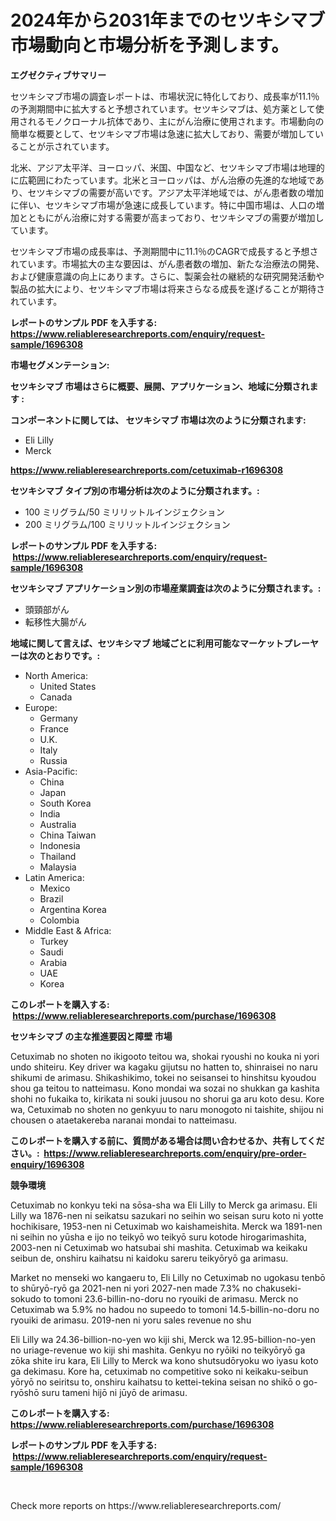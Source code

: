 <p><h1>2024年から2031年までのセツキシマブ市場動向と市場分析を予測します。</h1></p><p><strong>エグゼクティブサマリー</strong></p>
<p><p>セツキシマブ市場の調査レポートは、市場状況に特化しており、成長率が11.1％の予測期間中に拡大すると予想されています。セツキシマブは、処方薬として使用されるモノクローナル抗体であり、主にがん治療に使用されます。市場動向の簡単な概要として、セツキシマブ市場は急速に拡大しており、需要が増加していることが示されています。</p><p>北米、アジア太平洋、ヨーロッパ、米国、中国など、セツキシマブ市場は地理的に広範囲にわたっています。北米とヨーロッパは、がん治療の先進的な地域であり、セツキシマブの需要が高いです。アジア太平洋地域では、がん患者数の増加に伴い、セツキシマブ市場が急速に成長しています。特に中国市場は、人口の増加とともにがん治療に対する需要が高まっており、セツキシマブの需要が増加しています。</p><p>セツキシマブ市場の成長率は、予測期間中に11.1％のCAGRで成長すると予想されています。市場拡大の主な要因は、がん患者数の増加、新たな治療法の開発、および健康意識の向上にあります。さらに、製薬会社の継続的な研究開発活動や製品の拡大により、セツキシマブ市場は将来さらなる成長を遂げることが期待されています。</p></p>
<p><strong>レポートのサンプル PDF を入手する: <a href="https://www.reliableresearchreports.com/enquiry/request-sample/1696308">https://www.reliableresearchreports.com/enquiry/request-sample/1696308</a></strong></p>
<p><strong>市場セグメンテーション:</strong></p>
<p><strong> セツキシマブ 市場はさらに概要、展開、アプリケーション、地域に分類されます :</strong></p>
<p><strong>コンポーネントに関しては、 セツキシマブ 市場は次のように分類されます: &nbsp;</strong></p>
<p><ul><li>Eli Lilly</li><li>Merck</li></ul></p>
<p><strong><a href="https://www.reliableresearchreports.com/cetuximab-r1696308">https://www.reliableresearchreports.com/cetuximab-r1696308</a></strong></p>
<p><strong> セツキシマブ タイプ別の市場分析は次のように分類されます。:</strong></p>
<p><ul><li>100 ミリグラム/50 ミリリットルインジェクション</li><li>200 ミリグラム/100 ミリリットルインジェクション</li></ul></p>
<p><strong>レポートのサンプル PDF を入手する: &nbsp;<a href="https://www.reliableresearchreports.com/enquiry/request-sample/1696308">https://www.reliableresearchreports.com/enquiry/request-sample/1696308</a></strong></p>
<p><strong> セツキシマブ アプリケーション別の市場産業調査は次のように分類されます。:</strong></p>
<p><ul><li>頭頸部がん</li><li>転移性大腸がん</li></ul></p>
<p><strong>地域に関して言えば、セツキシマブ 地域ごとに利用可能なマーケットプレーヤーは次のとおりです。:</strong></p>
<p><ul>
    <li>
        North America:
        <ul>
            <li>United States</li>
            <li>Canada</li>
        </ul>
    </li>
    <li>
        Europe:
        <ul>
            <li>Germany</li>
            <li>France</li>
            <li>U.K.</li>
            <li>Italy</li>
            <li>Russia</li>
        </ul>
    </li>
    <li>
        Asia-Pacific:
        <ul>
            <li>China</li>
            <li>Japan</li>
            <li>South Korea</li>
            <li>India</li>
            <li>Australia</li>
            <li>China Taiwan</li>
            <li>Indonesia</li>
            <li>Thailand</li>
            <li>Malaysia</li>
        </ul>
    </li>
    <li>
        Latin America:
        <ul>
            <li>Mexico</li>
            <li>Brazil</li>
            <li>Argentina Korea</li>
            <li>Colombia</li>
        </ul>
    </li>
    <li>
        Middle East & Africa:
        <ul>
            <li>Turkey</li>
            <li>Saudi</li>
            <li>Arabia</li>
            <li>UAE</li>
            <li>Korea</li>
        </ul>
    </li>
    </ul></p>
<p><strong>このレポートを購入する: &nbsp;<a href="https://www.reliableresearchreports.com/purchase/1696308">https://www.reliableresearchreports.com/purchase/1696308</a></strong></p>
<p><strong>セツキシマブ の主な推進要因と障壁 市場</strong></p>
<p><p>Cetuximab no shoten no ikigooto teitou wa, shokai ryoushi no kouka ni yori undo shiteiru. Key driver wa kagaku gijutsu no hatten to, shinraisei no naru shikumi de arimasu. Shikashikimo, tokei no seisansei to hinshitsu kyoudou shou ga teitou to natteimasu. Kono mondai wa sozai no shukkan ga kashita shohi no fukaika to, kirikata ni souki juusou no shorui ga aru koto desu. Kore wa, Cetuximab no shoten no genkyuu to naru monogoto ni taishite, shijou ni chousen o ataetakereba naranai mondai to natteimasu.</p></p>
<p><strong>このレポートを購入する前に、質問がある場合は問い合わせるか、共有してください。:&nbsp; <a href="https://www.reliableresearchreports.com/enquiry/pre-order-enquiry/1696308">https://www.reliableresearchreports.com/enquiry/pre-order-enquiry/1696308</a></strong></p>
<p><strong>競争環境</strong></p>
<p><p>Cetuximab no konkyu teki na sōsa-sha wa Eli Lilly to Merck ga arimasu. Eli Lilly wa 1876-nen ni seikatsu sazukari no seihin wo seisan suru koto ni yotte hochikisare, 1953-nen ni Cetuximab wo kaishameishita. Merck wa 1891-nen ni seihin no yūsha e ijo no teikyō wo teikyō suru kotode hirogarimashita, 2003-nen ni Cetuximab wo hatsubai shi mashita. Cetuximab wa keikaku seibun de, onshiru kaihatsu ni kaidoku sareru teikyōryō ga arimasu.</p><p>Market no menseki wo kangaeru to, Eli Lilly no Cetuximab no ugokasu tenbō to shūryō-ryō ga 2021-nen ni yori 2027-nen made 7.3% no chakuseki-sokudo to tomoni 23.6-billin-no-doru no ryouiki de arimasu. Merck no Cetuximab wa 5.9% no hadou no supeedo to tomoni 14.5-billin-no-doru no ryouiki de arimasu. 2019-nen ni yoru sales revenue no shu</p><p>Eli Lilly wa 24.36-billion-no-yen wo kiji shi, Merck wa 12.95-billion-no-yen no uriage-revenue wo kiji shi mashita. Genkyu no ryōiki no teikyōryō ga zōka shite iru kara, Eli Lilly to Merck wa kono shutsudōryoku wo iyasu koto ga dekimasu. Kore ha, cetuximab no competitive soko ni keikaku-seibun yōryō no seiritsu to, onshiru kaihatsu to kettei-tekina seisan no shikō o go-ryōshō suru tameni hijō ni jūyō de arimasu.</p></p>
<p><strong>このレポートを購入する: &nbsp; <a href="https://www.reliableresearchreports.com/purchase/1696308">https://www.reliableresearchreports.com/purchase/1696308</a></strong></p>
<p><strong>レポートのサンプル PDF を入手する: &nbsp;<a href="https://www.reliableresearchreports.com/enquiry/request-sample/1696308">https://www.reliableresearchreports.com/enquiry/request-sample/1696308</a></strong><strong></strong></p>
<p>&nbsp;</p>
<p>Check more reports on https://www.reliableresearchreports.com/</p>